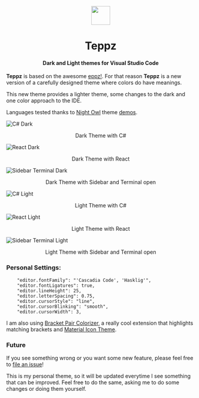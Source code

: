 <p align="center">
  <img width="50" height="50" src="https://github.com/ofrades/teppz/raw/master/tennisball.png">
</p>

<h1 align="center">Teppz</h1>

<h4 align="center"> Dark and Light themes for Visual Studio Code</h4>


**Teppz** is based on the awesome [eppz!](https://github.com/eppz/VSCode.Extension.eppz_Code). For that reason **Teppz** is a new version of a carefully designed theme where colors do have meanings.

This new theme provides a lighter theme, some changes to the dark and one color approach to the IDE.

Languages tested thanks to [Night Owl](https://github.com/sdras/night-owl-vscode-theme) theme [demos](https://github.com/sdras/night-owl-vscode-theme/tree/master/demo).


![C# Dark](https://github.com/ofrades/teppz/raw/master/images/csharpdark.png)

<p align="center">Dark Theme with C#</p>

![React Dark](https://github.com/ofrades/teppz/raw/master/images/reactdark.png)

<p align="center">Dark Theme with React</p>

![Sidebar Terminal Dark](https://github.com/ofrades/teppz/raw/master/images/wsideandterminaldark.png)

<p align="center">Dark Theme with Sidebar and Terminal open</p>

![C# Light](https://github.com/ofrades/teppz/raw/master/images/csharplight.png)

<p align="center">Light Theme with C#</p>

![React Light](https://github.com/ofrades/teppz/raw/master/images/reactlight.png)

<p align="center">Light Theme with React</p>

![Sidebar Terminal Light](https://github.com/ofrades/teppz/raw/master/images/wsideandterminallight.png)

<p align="center">Light Theme with Sidebar and Terminal open</p>

### Personal Settings:

````
    "editor.fontFamily": "'Cascadia Code', 'Hasklig'",
    "editor.fontLigatures": true,
    "editor.lineHeight": 25,
    "editor.letterSpacing": 0.75,
    "editor.cursorStyle": "line",
    "editor.cursorBlinking": "smooth",
    "editor.cursorWidth": 3,
````

I am also using [Bracket Pair Colorizer](https://github.com/CoenraadS/BracketPair), a really cool extension that highlights matching brackets and [Material Icon Theme](https://github.com/PKief/vscode-material-icon-theme).

### Future
If you see something wrong or you want some new feature, please feel free to [file an issue](https://github.com/ofrades/Teppz/issues)!

This is my personal theme, so it will be updated everytime I see something that can be improved. Feel free to do the same, asking me to do some changes or doing them yourself.
